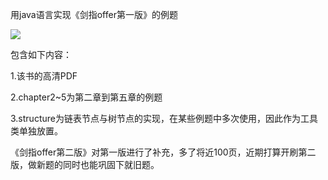 用java语言实现《剑指offer第一版》的例题

![](http://img0.winxuan.cn/9704/1200919704_16.jpg?1407748816711)   

包含如下内容：

1.该书的高清PDF

2.chapter2~5为第二章到第五章的例题

3.structure为链表节点与树节点的实现，在某些例题中多次使用，因此作为工具类单独放置。

《剑指offer第二版》对第一版进行了补充，多了将近100页，近期打算开刷第二版，做新题的同时也能巩固下就旧题。
